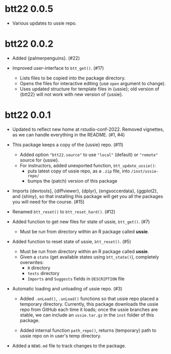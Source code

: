 # btt22 0.0.5

* Various updates to ussie repo.

# btt22 0.0.2

* Added {palmerpenguins}. (#22)

* Improved user-interface to `btt_get()`. (#17)

  - Lists files to be copied into the package directory.
  - Opens the files for interactive editing (use `open` argument to change).
  - Uses updated structure for template files in {ussie}; old version of {btt22}
    will not work with new version of {ussie}.

# btt22 0.0.1

* Updated to reflect new home at rstudio-conf-2022. 
  Removed vignettes, as we can handle everything in the README. (#1, #4)

* This package keeps a copy of the {ussie} repo. (#11)

  - Added option `"btt22.source"` to use `"local"` (default) or `"remote"` source for {ussie}. 
  - For instructors, added unexported function, `btt_update_ussie()`:
    - puts latest copy of ussie repo, as a `.zip` file, into `/inst/ussie-repo/`
    - bumps the (patch) version of this package

* Imports {devtools}, {diffviewer}, {dplyr}, {engsoccerdata}, {ggplot2}, and {shiny}, so that installing this package will get you all the packages you will need for the course. (#15)

* Renamed `btt_reset()` to `btt_reset_hard()`. (#12)

* Added function to get new files for state of ussie, `btt_get()`. (#7)

  - Must be run from directory within an R package called **ussie**.

* Added function to reset state of ussie, `btt_reset()`. (#5)

  - Must be run from directory within an R package called **ussie**.
  - Given a `state` (get available states using `btt_state()`), completely overwrites:
    - `R` directory
    - `tests` directory
    - `Imports` and `Suggests` fields in `DESCRIPTION` file

* Automatic loading and unloading of ussie repo. (#3)

  - Added `.onLoad()`, `.unLoad()` functions so that ussie repo placed a temporary directory.
    Currently, this package downloads the ussie repo from GitHub each time it loads; once the ussie branches are stable, we can include an `ussie.tar.gz` in the `inst` folder of this package. 

  - Added internal function `path_repo()`, returns (temporary) path to ussie repo on in user's temp directory.

* Added a `NEWS.md` file to track changes to the package.

